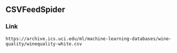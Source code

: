 ## CSVFeedSpider

### Link

```
https://archive.ics.uci.edu/ml/machine-learning-databases/wine-quality/winequality-white.csv
```